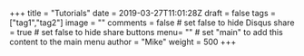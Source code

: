 +++
title = "Tutorials"
date = 2019-03-27T11:01:28Z
draft = false
tags = ["tag1","tag2"]
image = ""
comments = false # set false to hide Disqus
share = true	# set false to hide share buttons
menu= ""		# set "main" to add this content to the main menu
author = "Mike"
weight = 500
+++
